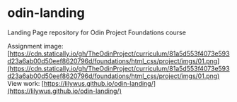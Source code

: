 # odin-landing
Landing Page repository for Odin Project Foundations course

Assignment image: [https://cdn.statically.io/gh/TheOdinProject/curriculum/81a5d553f4073e593d23a6ab00d50eef8620796d/foundations/html_css/project/imgs/01.png](https://cdn.statically.io/gh/TheOdinProject/curriculum/81a5d553f4073e593d23a6ab00d50eef8620796d/foundations/html_css/project/imgs/01.png)
View work: [https://lilywus.github.io/odin-landing/](https://lilywus.github.io/odin-landing/)

